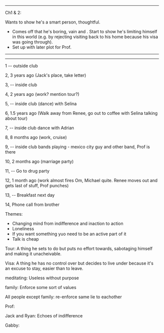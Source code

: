 **************

Ch1 & 2:

Wants to show he's a smart person, thoughtful.

- Comes off that he's boring, vain and . Start to show he's limiting himself in this world (e.g. by rejecting visiting back to his home because his visa was going through).
- Set up with later plot for Prof. 

**************














**************


1 -- outside club

2, 3 years ago (Jack's place, take letter)

3, -- inside club

4, 2 years ago (work? mention tour?)

5, -- inside club (dance) with Selina

6, 1.5 years ago (Walk away from Renee, go out to coffee with Selina talking about tour)

7, -- inside club dance with Adrian

8, 8 months ago (work, cruise)

9, -- inside club bands playing - mexico city guy and other band, Prof is there

10, 2 months ago (marriage party)

11, -- Go to drug party

12, 1 month ago (work almost fires Om, Michael quite. Renee moves out and gets last of stuff, Prof punches)

13, -- Breakfast next day

14, Phone call from brother

Themes:
- Changing mind from indifference and inaction to action
- Loneliness
- If you want something yuo need to be an active part of it
- Talk is cheap

Tour: A thing he sets to do but puts no effort towards, sabotaging himself and making it unacheivable.

Visa: A thing he has no control over but decides to live under because it's an excuse to stay, easier than to leave.

meditating: Useless without purpose

family: Enforce some sort of values

All people except family: re-enforce same lie to eachother

Prof:

Jack and Ryan: Echoes of indifference

Gabby:
































